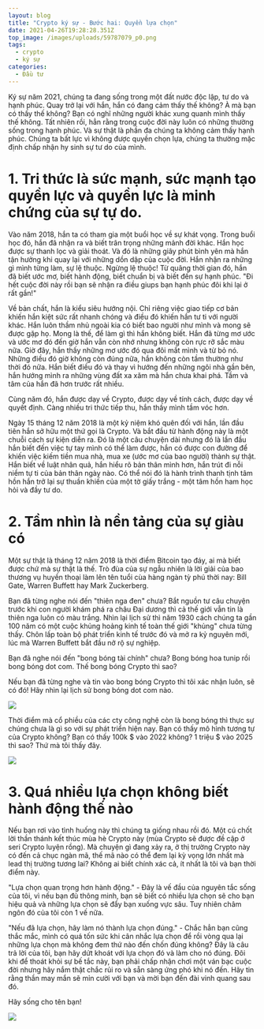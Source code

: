 ```yaml
---
layout: blog
title: "Crypto ký sự - Bước hai: Quyền lựa chọn"
date: 2021-04-26T19:28:28.351Z
top_image: /images/uploads/59787079_p0.png
tags:
  - crypto
  - ký sự
categories:
  - Đầu tư
---
```

Ký sự năm 2021, chúng ta đang sống trong một đất nước độc lập, tư do và hạnh phúc. Quay trở lại với hắn, hắn có đang cảm thấy thế không? À mà bạn có thấy thế không? Bạn có nghĩ những người khác xung quanh mình thấy thế không. Tất nhiên rồi, hẳn rằng trong cuộc đời này luôn có những thường sống trong hạnh phúc. Và sự thật là phần đa chúng ta không cảm thấy hạnh phúc. Chúng ta bất lực vì không được quyền chọn lựa, chúng ta thường mặc định chấp nhận hy sinh sự tư do của mình.

<!-- more -->

# 1. Tri thức là sức mạnh, sức mạnh tạo quyền lực và quyền lực là minh chứng của sự tự do.

Vào năm 2018, hắn ta có tham gia một buổi học về sự khát vọng. Trong buổi học đó, hắn đã nhận ra và biết trân trọng những mảnh đời khác. Hắn học được sự thanh lọc và giải thoát. Và đó là những giây phút bình yên mà hắn tận hưởng khi quay lại với những dồn dập của cuộc đời. Hắn nhận ra những gì mình từng làm, sự lệ thuộc. Ngừng lệ thuộc! Từ quãng thời gian đó, hắn đã biết ước mơ, biết hành động, biết chuẩn bị và biết đến sự hạnh phúc. "Đi hết cuộc đời này rồi bạn sẽ nhận ra điều giups bạn hạnh phúc đôi khi lại ở rất gần!"

Về bản chất, hắn là kiểu siêu hướng nội. Chỉ riêng việc giao tiếp cơ bản khiến hắn kiệt sức rất nhanh chóng và điều đó khiến hắn tư ti với người khác. Hắn luôn thầm nhủ ngoài kia có biết bao người như mình và mong sẽ được gặp họ. Mong là thế, để làm gì thì hắn không biết. Hắn đã từng mơ ước và ước mơ đó đến giờ hắn vẫn còn nhớ nhưng không còn rực rỡ sắc màu nữa. Giờ đây, hắn thấy những mơ ước đó qua đôi mắt mình và từ bỏ nó. Những điều đó giờ không còn đúng nữa, hắn không còn tầm thường như thời đó nữa. Hắn biết điều đó và thay vì hướng đến những ngôi nhà gần bên, hắn hướng mình ra những vùng đất xa xăm mà hắn chưa khai phá. Tầm và tâm của hắn đã hơn trước rất nhiều.

Cùng năm đó, hắn được dạy về Crypto, được dạy về tính cách, được dạy về quyết định. Càng nhiều tri thức tiếp thu, hắn thấy mình tầm vóc hơn.

Ngày 15 tháng 12 năm 2018 là một kỷ niệm khó quên đối với hắn, lần đầu tiên hắn sở hữu một thứ gọi là Crypto. Và bắt đầu từ hành động này là một chuỗi cách sự kiện diễn ra. Đó là một câu chuyện dài nhưng đó là lần đầu hắn biết đến việc tự tay mình có thể làm được, hắn có được con đường để khiến việc kiếm tiền mua nhà, mua xe (ước mơ của bao người) thành sự thật. Hắn biết về luật nhân quả, hắn hiểu rõ bản thân mình hơn, hắn trút đi nỗi niềm tự ti của bản thân ngày nào. Có thể nói đó là hành trình thanh tịnh tâm hồn hắn trở lại sự thuần khiến của một tờ giấy trắng - một tâm hồn ham học hỏi và đầy tư do.

# 2. Tầm nhìn là nền tảng của sự giàu có

Một sự thật là tháng 12 năm 2018 là thời điểm Bitcoin tạo đáy, ai mà biết được chứ mà sự thật là thế. Trò đùa của sự ngẫu nhiên là lời giải của bao thương vụ huyền thoại làm lên tên tuổi cùa hàng ngàn tỳ phú thời nay: Bill Gate, Warren Buffett hay Mark Zuckerberg.

Bạn đã từng nghe nói đến "thiên nga đen" chưa? Bắt nguồn tư câu chuyện trước khi con người khám phá ra châu Đại dương thì cả thế giới vẫn tin là thiên nga luôn có màu trắng. Nhìn lại lịch sử thì năm 1930 cách chúng ta gần 100 năm có một cuộc khủng hoảng kinh tế toàn thế giới "khủng" chưa từng thấy. Chôn lấp toàn bộ phát triển kinh tế trước đó và mở ra kỷ nguyên mới, lúc mà Warren Buffett bắt đầu nở rộ sự nghiệp.

Bạn đã nghe nói đến "bong bóng tài chính" chưa? Bong bóng hoa tunip rồi bong bóng dot com. Thế bong bóng Crypto thì sao?

Nếu bạn đã từng nghe và tin vào bong bóng Crypto thì tôi xác nhận luôn, sẽ có đó! Hãy nhìn lại lịch sử bong bóng dot com nào.

![](/images/uploads/screenshot-from-2021-04-27-13-09-05.png)

Thời điểm mà cổ phiều của các cty công nghệ còn là bong bóng thì thực sự chúng chưa là gì so với sự phát triển hiện nay. Bạn có thấy mô hình tương tự của Crypto không? Bạn có thấy 100k $ vào 2022 không? 1 triệu $ vào 2025 thì sao? Thứ mà tôi thấy đây.

![](/images/uploads/screenshot-from-2021-04-27-13-56-45.png)

# 3. Quá nhiều lựa chọn không biết hành động thế nào

Nếu bạn rơi vào tình huống này thì chúng ta giống nhau rồi đó. Một cú chốt lời thần thánh kết thúc mùa hè Crypto này (mùa Crypto sẽ được đề cập ở seri Crypto luyện rồng). Mà chuyện gì đang xảy ra, ở thị trường Crypto này có đến cả chục ngàn mã, thế mã nào có thể đem lại kỳ vọng lớn nhất mà lead thị trường tương lai? Không ai biết chính xác cả, ít nhất là tôi và bạn thời điểm này.

"Lựa chọn quan trọng hơn hành động." - Đây là vế đầu của nguyên tắc sống của tôi, vì nếu bạn đủ thông minh, bạn sẽ biết có nhiều lựa chọn sẽ cho bạn hiệu quả và những lựa chọn sẽ đẩy bạn xuống vực sâu. Tuy nhiên châm ngôn đó của tôi còn 1 vế nữa.

"Nếu đã lựa chọn, hãy làm nó thành lựa chọn đúng." - Chắc hẳn bạn cũng thắc mắc, mình có quá tốn sức khi cân nhắc lựa chọn để rồi vòng qua lại những lựa chọn mà không đem thứ nào đến chốn đúng không? Đây là câu trả lời của tôi, bạn hãy dứt khoát với lựa chọn đó và làm cho nó đúng. Đôi khi để thoát khỏi sự bế tắc này, bạn phải chấp nhận chơi một ván bạc cuộc đời nhưng hãy nắm thật chắc rủi ro và sẵn sàng ứng phó khi nó đến. Hãy tin rằng thần may mắn sẽ mỉn cười với bạn và mời bạn đến đài vinh quang sau đó. 

Hãy sống cho tên bạn!

![](/images/uploads/10_years_of_carciphona_by_shilin_d8v4vyt-fullview.jpg)